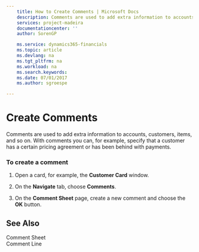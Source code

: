 ```yaml
---
    title: How to Create Comments | Microsoft Docs
    description: Comments are used to add extra information to accounts, customers, items, and so on. With comments you can, for example, specify that a customer has a certain pricing agreement or has been behind with payments.
    services: project-madeira
    documentationcenter: ''
    author: SorenGP

    ms.service: dynamics365-financials
    ms.topic: article
    ms.devlang: na
    ms.tgt_pltfrm: na
    ms.workload: na
    ms.search.keywords:
    ms.date: 07/01/2017
    ms.author: sgroespe

---
```

# Create Comments
Comments are used to add extra information to accounts, customers, items, and so on. With comments you can, for example, specify that a customer has a certain pricing agreement or has been behind with payments.  
  
### To create a comment  
  
1.  Open a card, for example, the **Customer Card** window.  
  
2.  On the **Navigate** tab, choose **Comments**.  
  
3.  On the **Comment Sheet** page, create a new comment and choose the **OK** button.  
  
## See Also  
 Comment Sheet   
 Comment Line